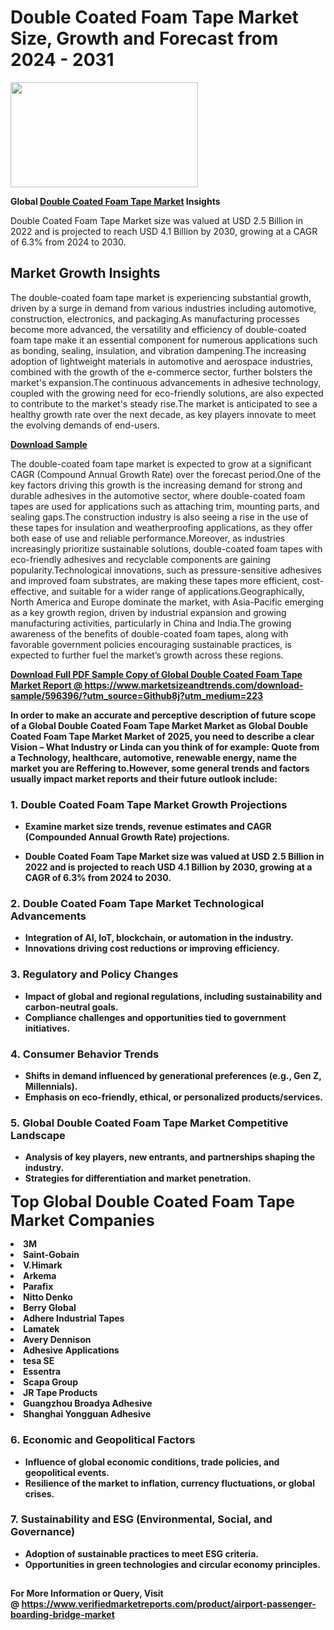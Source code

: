 <H1>Double Coated Foam Tape Market Size, Growth and Forecast from 2024 - 2031</H1><img class="aligncenter size-medium wp-image-584254" src="https://thirdeyenews.in/wp-content/uploads/2024/09/Global-Market-Research-300x168.jpeg" alt="" width="300" height="168" /><p><strong>Global&nbsp;<a href="https://www.marketsizeandtrends.com/download-sample/596396/?utm_source=Github8j?utm_medium=223">Double Coated Foam Tape Market</a> Insights</strong></p><p>Double Coated Foam Tape Market size was valued at USD 2.5 Billion in 2022 and is projected to reach USD 4.1 Billion by 2030, growing at a CAGR of 6.3% from 2024 to 2030.</p><p><h2>Market Growth Insights</h2> <p>The double-coated foam tape market is experiencing substantial growth, driven by a surge in demand from various industries including automotive, construction, electronics, and packaging.As manufacturing processes become more advanced, the versatility and efficiency of double-coated foam tape make it an essential component for numerous applications such as bonding, sealing, insulation, and vibration dampening.The increasing adoption of lightweight materials in automotive and aerospace industries, combined with the growth of the e-commerce sector, further bolsters the market's expansion.The continuous advancements in adhesive technology, coupled with the growing need for eco-friendly solutions, are also expected to contribute to the market's steady rise.The market is anticipated to see a healthy growth rate over the next decade, as key players innovate to meet the evolving demands of end-users.</p> <p><strong><a href="#">Download Sample</a></strong></p> <p>The double-coated foam tape market is expected to grow at a significant CAGR (Compound Annual Growth Rate) over the forecast period.One of the key factors driving this growth is the increasing demand for strong and durable adhesives in the automotive sector, where double-coated foam tapes are used for applications such as attaching trim, mounting parts, and sealing gaps.The construction industry is also seeing a rise in the use of these tapes for insulation and weatherproofing applications, as they offer both ease of use and reliable performance.Moreover, as industries increasingly prioritize sustainable solutions, double-coated foam tapes with eco-friendly adhesives and recyclable components are gaining popularity.Technological innovations, such as pressure-sensitive adhesives and improved foam substrates, are making these tapes more efficient, cost-effective, and suitable for a wider range of applications.Geographically, North America and Europe dominate the market, with Asia-Pacific emerging as a key growth region, driven by industrial expansion and growing manufacturing activities, particularly in China and India.The growing awareness of the benefits of double-coated foam tapes, along with favorable government policies encouraging sustainable practices, is expected to further fuel the market’s growth across these regions.</p> <p><strong><a href="#"></p><p><span class=""><strong>Download Full PDF Sample Copy of Global Double Coated Foam Tape Market Report</strong> @ <a href="https://www.marketsizeandtrends.com/download-sample/596396/?utm_source=Github8j?utm_medium=223" target="_blank">https://www.marketsizeandtrends.com/download-sample/596396/?utm_source=Github8j?utm_medium=223</a></span></p><p>In order to make an accurate and perceptive description of future scope of a Global&nbsp;Double Coated Foam Tape Market Market as Global&nbsp;Double Coated Foam Tape Market Market of 2025, you need to describe a clear Vision &ndash; What Industry or Linda can you think of for example: Quote from a Technology, healthcare, automotive, renewable energy, name the market you are Reffering to.However, some general trends and factors usually impact market reports and their future outlook include:</p><h3>1.&nbsp;<strong>Double Coated Foam Tape Market Growth Projections</strong></h3><ul><li>Examine market size trends, revenue estimates and CAGR (Compounded Annual Growth Rate) projections.</li><li><p>Double Coated Foam Tape Market size was valued at USD 2.5 Billion in 2022 and is projected to reach USD 4.1 Billion by 2030, growing at a CAGR of 6.3% from 2024 to 2030.</p></li></ul><h3>2.&nbsp;<strong>Double Coated Foam Tape Market Technological Advancements</strong></h3><ul><li>Integration of AI, IoT, blockchain, or automation in the industry.</li><li>Innovations driving cost reductions or improving efficiency.</li></ul><h3>3.&nbsp;<strong>Regulatory and Policy Changes</strong></h3><ul><li>Impact of global and regional regulations, including sustainability and carbon-neutral goals.</li><li>Compliance challenges and opportunities tied to government initiatives.</li></ul><h3>4.&nbsp;<strong>Consumer Behavior Trends</strong></h3><ul><li>Shifts in demand influenced by generational preferences (e.g., Gen Z, Millennials).</li><li>Emphasis on eco-friendly, ethical, or personalized products/services.</li></ul><h3>5.&nbsp;<strong>Global Double Coated Foam Tape Market Competitive Landscape</strong></h3><ul><li>Analysis of key players, new entrants, and partnerships shaping the industry.</li><li>Strategies for differentiation and market penetration.</li></ul><p data-pm-slice="1 1 []"><span style="color: inherit; font-family: inherit; font-size: 25px;">Top Global Double Coated Foam Tape Market Companies</span></p><div class="" data-test-id=""><p><li>3M</li><li> Saint-Gobain</li><li> V.Himark</li><li> Arkema</li><li> Parafix</li><li> Nitto Denko</li><li> Berry Global</li><li> Adhere Industrial Tapes</li><li> Lamatek</li><li> Avery Dennison</li><li> Adhesive Applications</li><li> tesa SE</li><li> Essentra</li><li> Scapa Group</li><li> JR Tape Products</li><li> Guangzhou Broadya Adhesive</li><li> Shanghai Yongguan Adhesive</li></p></div><h3>6.&nbsp;<strong>Economic and Geopolitical Factors</strong></h3><ul><li>Influence of global economic conditions, trade policies, and geopolitical events.</li><li>Resilience of the market to inflation, currency fluctuations, or global crises.</li></ul><h3>7.&nbsp;<strong>Sustainability and ESG (Environmental, Social, and Governance)</strong></h3><ul><li>Adoption of sustainable practices to meet ESG criteria.</li><li>Opportunities in green technologies and circular economy principles.</li></ul><h2><strong style="font-size: 14px;">For More Information or Query, Visit @&nbsp;</strong><a style="background-color: #ffffff; font-size: 14px;" href="https://www.marketsizeandtrends.com/report/double-coated-foam-tape-market/" target="_blank">https://www.verifiedmarketreports.com/product/airport-passenger-boarding-bridge-market</a></h2>